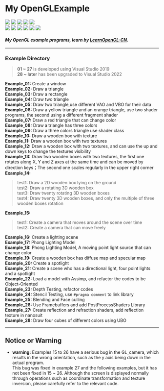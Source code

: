 # My OpenGLExample
![](https://img.shields.io/badge/License-MIT-write.svg)  ![](https://img.shields.io/badge/Language-C++-darkblue.svg)  ![](https://img.shields.io/badge/Language-GLSL-darkblue.svg) ![](https://img.shields.io/badge/IDE-Visual_Studio-purple.svg) ![](https://img.shields.io/badge/API-OpenGL_3.3-blue.svg)  
  [![](https://img.shields.io/badge/UI_Library-Dear_ImGui-orange.svg)](https://github.com/ocornut/imgui)  [![](https://img.shields.io/badge/API_Library-GLAD-yellow.svg)](https://github.com/Dav1dde/glad)  [![](https://img.shields.io/badge/API_Library-GLFW-yellow.svg)](https://www.glfw.org/download.html)  [![](https://img.shields.io/badge/Math_Library-GLM-yellow.svg)](https://glm.g-truc.net/0.9.8/index.html)  [![](https://img.shields.io/badge/Load_Library-stb__image-yellow.svg)](https://github.com/nothings/stb)  [![](https://img.shields.io/badge/Load_Library-Assimp-yellow.svg)](https://github.com/assimp/assimp)

#### *My OpenGL example programs, learn by [LearnOpenGL-CN](https://learnopengl-cn.github.io/).*

----
### Example Directory
> **01 ~ 27** is developed using Visual Studio 2019   
> **28 ~ later** has been upgraded to Visual Studio 2022

**Example_01:** Create  a window    
**Example_02:** Draw a triangle     
**Example_03:** Draw a rectangle    
**Example_04:** Draw two triangle    
**Example_05:** Draw two triangle,use different VAO and VBO for their data    
**Example_06:** Draw a yellow triangle and an orange triangle, use two shader programs, the second using a different fragment shader    
**Example_07:** Draw a red triangle that can change color    
**Example_08:** Draw a triangle has three colors    
**Example_09:** Draw a three colors triangle use shader class    
**Example_10:** Draw a wooden box with texture    
**Example_11:** Draw a wooden box with two textures    
**Example_12:** Draw a wooden box with two textures, and can use the up and down keys to change the textures visibility    
**Example_13:** Draw two wooden boxes with two textures, the first one rotates along X, Y and Z axes at the same time and can be moved by direction keys；The second one scales regularly in the upper right corner    
**Example_14:** 
>test1: Draw a 2D wooden box lying on the ground  
test2: Draw a rotating 3D wooden box     
test3: Draw twenty rotating 3D wooden boxes  
test4: Draw twenty 3D wooden boxes, and only the multiple of three wooden boxes rotation

**Example_15:** 
>test1: Create a camera that moves around the scene over time  
test2: Create a camera that can move freely

**Example_16:** Create a lighting scene    
**Example_17:** Phong Lighting Model    
**Example_18:** Phong Lighting Model, A moving point light source that can change color    
**Example_19:** Create a wooden box has diffuse map and specular map    
**Example_20:** Create a spotlight    
**Example_21:** Create a scene who has a directional light, four point lights and a spotlight     
**Example_22:** Load a model with Assimp, and refactor the codes to be Object-Oriented    
**Example_23:** Depth Testing, refactor codes    
**Example_24:** Stencil Testing, use ```#pragma comment``` to link library    
**Example_25:** Blending and Face culling    
**Example_26:** Use Framebuffers and add PostProcessShaders Library    
**Example_27:** Create reflection and refraction shaders, add reflection texture in nanosuit    
**Example_28:** Draw four cubes of different colors using UBO    

----
## Notice or Warning
- **warning:** Examples 15 to 26 have a serious bug in the GL_camera, which results in the wrong orientation, such as the y axis being down in the actual program.   
This bug was fixed in example 27 and the following examples, but it has not been fixed in 15 ~ 26. Although the screen is displayed normally through operations such as coordinate transformation and texture inversion, please carefully refer to the relevant code.